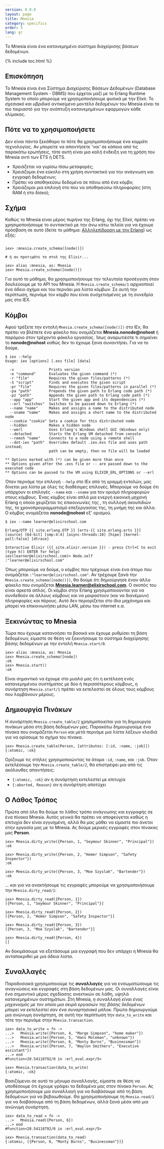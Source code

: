 ```yaml
---
version: 0.9.0
layout: page
title: Mnesia
category: specifics
order: 5
lang: gr
---
```


To Mnesia είναι ένα κατανεμημένο σύστημα διαχείρισης βάσεων δεδομένων.

{% include toc.html %}

## Επισκόπηση

Το Mnesia είναι ένα Σύστημα Διαχείρισης Βάσεων Δεδομένων (Database Management System - DBMS) που έρχεται μαζί με το Erlang Runtime System το οποίο μπορούμε να χρησιμοποιήσουμε φυσικά με την Elixir.  Το *σχεσιακό και υβριδικό αντικείμενο μοντέλο δεδομένων* του Mnesia είναι το πιο ταιριαστό για την ανάπτυξη κατανεμημένων εφαρμογών κάθε κλίμακας.

## Πότε να το χρησιμοποιήσετε

Δεν είναι πάντα ξεκάθαρο το πότε θα χρησιμοποιήσουμε ένα κομμάτι τεχνολογίας.  Αν μπορείτε να απαντήσετε 'ναι' σε κάποια από τις παρακάτω ερωτήσεις, τότε αυτή είναι μια καλή ένδειξη για τη χρήση του Mnesia αντί των ETS ή DETS.

  - Χρειάζεται να γυρίσω πίσω μεταφορές;
  - Χρειάζομαι ένα εύκολο στη χρήση συντακτικό για την ανάγνωση και εγγραφή δεδομένων;
  - Πρέπει να αποθηκεύσω δεδομένα σε πάνω από ένα κόμβο;
  - Χρειάζομαι μια επιλογή στο που να αποθηκεύσω πληροφορίες (στη RAM ή στο δίσκο);

## Σχήμα

Καθώς το Mnesia είναι μέρος πυρήνα της Erlang, όχι της Elixir, πρέπει να χρησιμοποιήσουμε το συντακτικό με την άνω κάτω τελεία για να έχουμε πρόσβαση σε αυτό (δείτε το μάθημα: [Αλληλεπίδραση με την Erlang](../../advanced/erlang/)) ως εξής:

```shell

iex> :mnesia.create_schema([node()])

# ή αν προτιμάτε το στυλ της Elixir...

iex> alias :mnesia, as: Mnesia
iex> Mnesia.create_schema([node()])
```

Για αυτό το μάθημα, θα χρησιμοποιήσουμε την τελευταία προσέγγιση όταν δουλεύουμε με το API του Mnesia.  Η `Mnesia.create_schema/1` αρχικοποιεί ένα άδειο σχήμα και του περνάει μια λίστα κόμβων.  Σε αυτή την περίπτωση, περνάμε τον κόμβο που είναι συσχετισμένος με τη συνεδρία μας στο IEX.

## Κόμβοι

Αφού τρέξετε την εντολή `Mnesia.create_schema([node()])` στο IEx, θα πρέπει να βλέπετε ένα φάκελο που ονομάζεται **Mnesia.nonode@nohost** ή παρόμοιο στον τρέχοντα φάκελο εργασίας.  Ίσως αναρωτιέστε τι σημαίνει το **nonode@nohost** καθώς δεν το έχουμε ξανα συναντήσει.  Για να το δούμε.

```shell
$ iex --help
Usage: iex [options] [.exs file] [data]

  -v                Prints version
  -e "command"      Evaluates the given command (*)
  -r "file"         Requires the given files/patterns (*)
  -S "script"       Finds and executes the given script
  -pr "file"        Requires the given files/patterns in parallel (*)
  -pa "path"        Prepends the given path to Erlang code path (*)
  -pz "path"        Appends the given path to Erlang code path (*)
  --app "app"       Start the given app and its dependencies (*)
  --erl "switches"  Switches to be passed down to Erlang (*)
  --name "name"     Makes and assigns a name to the distributed node
  --sname "name"    Makes and assigns a short name to the distributed node
  --cookie "cookie" Sets a cookie for this distributed node
  --hidden          Makes a hidden node
  --werl            Uses Erlang's Windows shell GUI (Windows only)
  --detached        Starts the Erlang VM detached from console
  --remsh "name"    Connects to a node using a remote shell
  --dot-iex "path"  Overrides default .iex.exs file and uses path instead;
                    path can be empty, then no file will be loaded

** Options marked with (*) can be given more than once
** Options given after the .exs file or -- are passed down to the executed code
** Options can be passed to the VM using ELIXIR_ERL_OPTIONS or --erl
```

Όταν περνάμε την επιλογή `--help` στο IEx από τη γραμμή εντολών, μας δίνεται μια λίστα με όλες τις διαθέσιμες επιλογές.  Μπορούμε να δούμε ότι υπάρχουν οι επιλογές `--name` και `--sname` για τον ορισμό πληροφοριών στους κόμβους.  Ένας κόμβος είναι απλά μια ενεργή εικονική μηχανή Erlang η οποία χειρίζεται τις επικοινωνίες της , τη συλλογή σκουπιδιών της, το χρονοπρογραμματισμό επεξεργασίας της, τη μνήμη της και άλλα.  Ο κόμβος ονομάζεται **nonode@nohost** εξ' ορισμού.

```shell
$ iex --name learner@elixirschool.com

Erlang/OTP {{ site.erlang.OTP }} [erts-{{ site.erlang.erts }}] [source] [64-bit] [smp:4:4] [async-threads:10] [hipe] [kernel-poll:false] [dtrace]

Interactive Elixir ({{ site.elixir.version }}) - press Ctrl+C to exit (type h() ENTER for help)
iex(learner@elixirschool.com)> Node.self
:"learner@elixirschool.com"
```

Όπως μπορούμε να δούμε, ο κόμβος που τρέχουμε είναι ένα άτομο που ονομάζεται `:"learner@elixirschool.com"`.  Αν τρέχουμε ξανά την `Mnesia.create_schema([node()])`, θα δούμε ότι δημιούργησε έναν άλλο φάκελο που ονομάζεται **Mnesia.learner@elixirschool.com**.  Ο σκοπός του είναι αρκετά απλός.  Οι κόμβοι στην Erlang χρησιμοποιούνται για να συνδεθούν σε άλλους κόμβους και να μοιραστούν (και να διανέμουν) πληροφορίες και πόρους.  Αυτό δεν περιορίζεται στο ίδιο μηχάνημα και μπορεί να επικοινωνήσει μέσω LAN, μέσω του internet κ.α.

## Ξεκινώντας το Mnesia

Τώρα που έχουμε κατανοήσει τα βασικά και έχουμε ρυθμίσει τη βάση δεδομένων, είμαστε σε θέση να ξεκινήσουμε το σύστημα διαχείρησης βάσης δεδομένων με την εντολή ```Mnesia.start/0```.

```shell
iex> alias :mnesia, as: Mnesia
iex> Mnesia.create_schema([node])
:ok
iex> Mnesia.start()
:ok
```

Είναι σημαντικό να έχουμε στο μυαλό μας ότι η εκτέλεση ενός κατανεμημένου συστήματος με δύο ή περισσότερους κόμβους, η συνάρτηση `Mnesia.start/1` πρέπει να εκτελεστεί σε όλους τους κόμβους που λαμβάνουν μέρους.

## Δημιουργία Πινάκων

Η συνάρτηση `Mnesia.create_table/2` χρησιμοποιείται για τη δημιουργία πινάκων μέσα στη βάση δεδομένων μας.  Παρακάτω δημιουργούμε ένα πίνακα που ονομάζεται `Person` και μετά περνάμε μια λίστα λέξεων κλειδιά για να ορίσουμε το σχήμα του πίνακα.

```shell
iex> Mnesia.create_table(Person, [attributes: [:id, :name, :job]])
{:atomic, :ok}
```

Ορίζουμε τις στήλες χρησιμοποιώντας τα άτομα `:id`, `:name`, και `:job`.  Όταν εκτελέσουμε την `Mnesia.create_table/2`, θα επιστρέψει μια από τις ακόλουθες απαντήσεις:

 - `{:atomic, :ok}` αν η συνάρτηση εκτελεστεί με επιτυχία
 - `{:aborted, Reason}` αν η συνάρτηση αποτύχει

## Ο Λάθος Τρόπος

Πρώτα από όλα θα δούμε το λάθος τρόπο ανάγνωσης και εγγραφής σε ένα πίνακα Mnesia.  Αυτός γενικά θα πρέπει να αποφεύγεται καθώς η επιτυχία δεν είναι εγγυημένη, αλλά θα μας μάθει να είμαστε πιο άνετοι στην εργασία μας με το Mnesia.  Ας δούμε μερικές εγγραφές στον πίνακας μας **Person**.

```shell
iex> Mnesia.dirty_write({Person, 1, "Seymour Skinner", "Principal"})
:ok

iex> Mnesia.dirty_write({Person, 2, "Homer Simpson", "Safety Inspector"})
:ok

iex> Mnesia.dirty_write({Person, 3, "Moe Szyslak", "Bartender"})
:ok
```

... και για να ανακτήσουμε τις εγγραφές μπορούμε να χρησιμοποιήσουμε την `Mnesia.dirty_read/1`:

```shell
iex> Mnesia.dirty_read({Person, 1})
[{Person, 1, "Seymour Skinner", "Principal"}]

iex> Mnesia.dirty_read({Person, 2})
[{Person, 2, "Homer Simpson", "Safety Inspector"}]

iex> Mnesia.dirty_read({Person, 3})
[{Person, 3, "Moe Szyslak", "Bartender"}]

iex> Mnesia.dirty_read({Person, 4})
[]
```

Αν δοκιμάσουμε να εξετάσουμε μια εγγραφή που δεν υπάρχει η Mnesia θα ανταποκριθεί με μια άδεια λίστα.

## Συναλλαγές

Παραδοσιακά χρησιμοποιούμε τις **συναλλαγές** για να ενσωματώσουμε τις αναγνώσεις και εγγραφές στη βάση δεδομένων μας.  Οι συναλλαγές είναι ένα σημαντικό μέρος σχεδίασης ανεκτικών σε λάθη, υψηλά κατανεμημένων συστημάτων.  Στη Mnesia, *η συναλλαγή είναι ένας μηχανισμός με τον οποίο μια σειρά εργασιών της βάσης δεδομένων μπορεί να εκτελεστεί σαν ένα συναρτησιακό μπλοκ*.  Πρώτα δημιουργούμε μια ανώνυμη συνάρτηση, σε αυτή την περίπτωση την `data_to_write` και τότε την περνάμε στην `Mnesia.transaction`.

```shell
iex> data_to_write = fn ->
...>   Mnesia.write({Person, 4, "Marge Simpson", "home maker"})
...>   Mnesia.write({Person, 5, "Hans Moleman", "unknown"})
...>   Mnesia.write({Person, 6, "Monty Burns", "Businessman"})
...>   Mnesia.write({Person, 7, "Waylon Smithers", "Executive assistant"})
...> end
#Function<20.54118792/0 in :erl_eval.expr/5>

iex> Mnesia.transaction(data_to_write)
{:atomic, :ok}
```
Βασιζόμενοι σε αυτό το μήνυμα συναλλαγής, είμαστε σε θέση να υποθέσουμε ότι έχουμε γράψει τα δεδομένα μας στον πίνακα `Person`.  Ας χρησιμοποιήσουμε μια συναλλαγή για να διαβάσουμε από τη βάση δεδομένων για να βεβαιωθούμε.  Θα χρησιμοποιήσουμε τη `Mnesia.read/1` για να διαβάσουμε από τη βάση δεδομένων, αλλά ξανά μέσα από μια ανώνυμη συνάρτηση.

```shell
iex> data_to_read = fn ->
...>   Mnesia.read({Person, 6})
...> end
#Function<20.54118792/0 in :erl_eval.expr/5>

iex> Mnesia.transaction(data_to_read)
{:atomic, [{Person, 6, "Monty Burns", "Businessman"}]}
```

